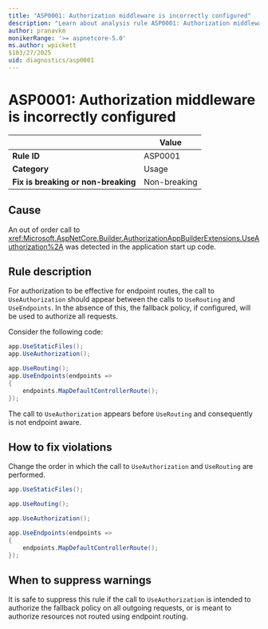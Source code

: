 ```yaml
---
title: "ASP0001: Authorization middleware is incorrectly configured"
description: "Learn about analysis rule ASP0001: Authorization middleware is incorrectly configured"
author: pranavkm
monikerRange: '>= aspnetcore-5.0'
ms.author: wpickett
$103/27/2025
uid: diagnostics/asp0001
---
```

# ASP0001: Authorization middleware is incorrectly configured

|                                     | Value        |
| -                                   | -            |
| **Rule ID**                         | ASP0001      |
| **Category**                        | Usage        |
| **Fix is breaking or non-breaking** | Non-breaking |

## Cause

An out of order call to <xref:Microsoft.AspNetCore.Builder.AuthorizationAppBuilderExtensions.UseAuthorization%2A> was detected in the application start up code.

## Rule description

For authorization to be effective for endpoint routes, the call to `UseAuthorization` should appear between the calls to `UseRouting` and `UseEndpoints`. In the absence of this, the fallback policy, if configured, will be used to authorize all requests.

Consider the following code:

```csharp
app.UseStaticFiles();
app.UseAuthorization();

app.UseRouting();
app.UseEndpoints(endpoints =>
{
    endpoints.MapDefaultControllerRoute();
});
```

The call to `UseAuthorization` appears before `UseRouting` and consequently is not endpoint aware.

## How to fix violations

Change the order in which the call to `UseAuthorization` and `UseRouting` are performed.

```csharp
app.UseStaticFiles();

app.UseRouting();

app.UseAuthorization();

app.UseEndpoints(endpoints =>
{
    endpoints.MapDefaultControllerRoute();
});
```

## When to suppress warnings

It is safe to suppress this rule if the call to `UseAuthorization` is intended to authorize the fallback policy on all outgoing requests, or is meant to authorize resources not routed using endpoint routing.
